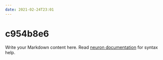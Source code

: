 ```yaml
---
date: 2021-02-24T23:01
---
```


# c954b8e6

Write your Markdown content here. Read [neuron documentation](https://neuron.zettel.page/2011404.html) for syntax help.

